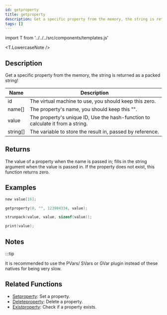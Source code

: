 ```yaml
---
id: getproperty
title: getproperty
description: Get a specific property from the memory, the string is returned as a packed string!.
tags: []
---
```


import T from '../../../src/components/templates.js'

<T.LowercaseNote />

## Description

Get a specific property from the memory, the string is returned as a packed string!

| Name     | Description                                                                    |
| -------- | ------------------------------------------------------------------------------ |
| id       | The virtual machine to use, you should keep this zero.                         |
| name[]   | The property's name, you should keep this "".                                  |
| value    | The property's unique ID, Use the hash-function to calculate it from a string. |
| string[] | The variable to store the result in, passed by reference.                      |

## Returns

The value of a property when the name is passed in; fills in the string argument when the value is passed in. If the property does not exist, this function returns zero.

## Examples

```c
new value[16];

getproperty(0, "", 123984334, value);

strunpack(value, value, sizeof(value));

print(value);
```

## Notes

:::tip

It is recommended to use the PVars/ SVars or GVar plugin instead of these natives for being very slow.

## Related Functions

- [Setproperty](Setproperty.md): Set a property.
- [Deleteproperty](Deleteproperty.md): Delete a property.
- [Existproperty](Existproperty.md): Check if a property exists.
